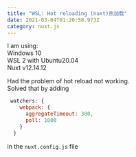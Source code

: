 ```yaml
---
title: "WSL: Hot reloading (nuxt)热加载"
date: 2021-03-04T01:20:58.973Z
category: nuxt.js
---
```

<!--StartFragment-->

I am using:\
Windows 10\
WSL 2 with Ubuntu20.04\
Nuxt v12.14.12

Had the problem of hot reload not working.\
Solved that by adding

```javascript
 watchers: {
	webpack: {
	  aggregateTimeout: 300,
	  poll: 1000
	}
  }
```

in the `nuxt.config.js` file

<!--EndFragment-->